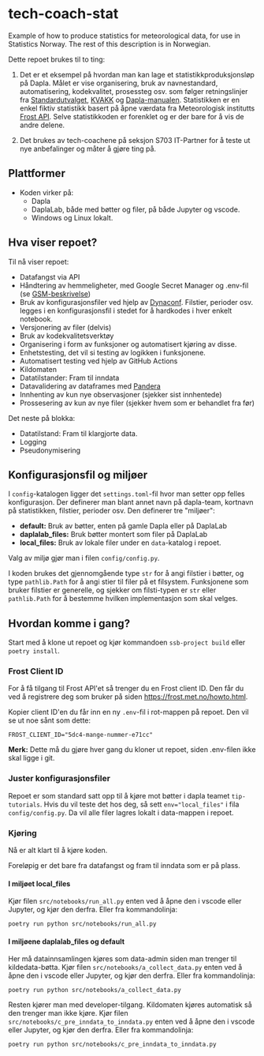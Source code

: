 # tech-coach-stat

Example of how to produce statistics for meteorological data, for use in Statistics Norway.
The rest of this description is in Norwegian.

Dette repoet brukes til to ting:

1. Det er et eksempel på hvordan man kan lage et statistikkproduksjonsløp på Dapla.
   Målet er vise organisering, bruk av navnestandard, automatisering, kodekvalitet,
   prosessteg osv. som følger retningslinjer fra [Standardutvalget], [KVAKK] og [Dapla-manualen].
   Statistikken er en enkel fiktiv statistikk basert på åpne værdata fra
   Meteorologisk institutts [Frost API].
   Selve statistikkoden er forenklet og er der bare for å vis de andre delene.

2. Det brukes av tech-coachene på seksjon S703 IT-Partner for å teste ut nye
   anbefalinger og måter å gjøre ting på.

## Plattformer

- Koden virker på:
  - Dapla
  - DaplaLab, både med bøtter og filer, på både Jupyter og vscode.
  - Windows og Linux lokalt.

## Hva viser repoet?

Til nå viser repoet:

- Datafangst via API
- Håndtering av hemmeligheter, med Google Secret Manager og .env-fil (se [GSM-beskrivelse])
- Bruk av konfigurasjonsfiler ved hjelp av [Dynaconf]. Filstier, perioder osv. legges
  i en konfigurasjonsfil i stedet for å hardkodes i hver enkelt notebook.
- Versjonering av filer (delvis)
- Bruk av kodekvalitetsverktøy
- Organisering i form av funksjoner og automatisert kjøring av disse.
- Enhetstesting, det vil si testing av logikken i funksjonene.
- Automatisert testing ved hjelp av GitHub Actions
- Kildomaten
- Datatilstander: Fram til inndata
- Datavalidering av dataframes med [Pandera]
- Innhenting av kun nye observasjoner (sjekker sist innhentede)
- Prossesering av kun av nye filer (sjekker hvem som er behandlet fra før)

Det neste på blokka:

- Datatilstand: Fram til klargjorte data.
- Logging
- Pseudonymisering

## Konfigurasjonsfil og miljøer

I `config`-katalogen ligger det `settings.toml`-fil hvor man setter opp felles
konfigurasjon. Der definerer man blant annet navn på dapla-team, kortnavn på
statistikken, filstier, perioder osv. Den definerer tre "miljøer":

- **default:** Bruk av bøtter, enten på gamle Dapla eller på DaplaLab
- **daplalab_files:** Bruk bøtter montert som filer på DaplaLab
- **local_files:** Bruk av lokale filer under en `data`-katalog i repoet.

Valg av miljø gjør man i filen `config/config.py`.

I koden brukes det gjennomgående type `str` for å angi filstier i bøtter,
og type `pathlib.Path` for å angi stier til filer på et filsystem.
Funksjonene som bruker filstier er generelle, og sjekker om filsti-typen er `str`
eller `pathlib.Path` for å bestemme hvilken implementasjon som skal velges.

## Hvordan komme i gang?

Start med å klone ut repoet og kjør kommandoen `ssb-project build` eller
`poetry install`.

### Frost Client ID

For å få tilgang til Frost API'et så trenger du en Frost client ID. Den får du ved
å registrere deg som bruker på siden https://frost.met.no/howto.html.

Kopier client ID'en du får inn en ny `.env`-fil i rot-mappen på repoet. Den vil se
ut noe sånt som dette:

```
FROST_CLIENT_ID="5dc4-mange-nummer-e71cc"
```

**Merk:** Dette må du gjøre hver gang du kloner ut repoet, siden .env-filen ikke skal
ligge i git.

### Juster konfigurasjonsfiler

Repoet er som standard satt opp til å kjøre mot bøtter i dapla teamet `tip-tutorials`.
Hvis du vil teste det hos deg, så sett `env="local_files"` i fila
`config/config.py`. Da vil alle filer lagres lokalt i data-mappen i repoet.

### Kjøring

Nå er alt klart til å kjøre koden.

Foreløpig er det bare fra datafangst og fram til inndata som er på plass.

#### I miljøet local_files

Kjør filen `src/notebooks/run_all.py` enten ved å åpne den i vscode eller Jupyter,
og kjør den derfra. Eller fra kommandolinja:

```shell
poetry run python src/notebooks/run_all.py
```

#### I miljøene daplalab_files og default

Her må datainnsamlingen kjøres som data-admin siden man trenger til kildedata-bøtta.
Kjør filen `src/notebooks/a_collect_data.py` enten ved å åpne den i vscode eller Jupyter,
og kjør den derfra. Eller fra kommandolinja:

```shell
poetry run python src/notebooks/a_collect_data.py
```

Resten kjører man med developer-tilgang. Kildomaten kjøres automatisk så den trenger man ikke kjøre.
Kjør filen `src/notebooks/c_pre_inndata_to_inndata.py` enten ved å åpne den i vscode eller Jupyter,
og kjør den derfra. Eller fra kommandolinja:

```shell
poetry run python src/notebooks/c_pre_inndata_to_inndata.py
```

[Dapla-manualen]: https://manual.dapla.ssb.no/
[Dynaconf]: https://www.dynaconf.com/
[Frost API]: https://frost.met.no/index.html
[GSM-beskrivelse]: https://statistics-norway.atlassian.net/wiki/spaces/BEST/pages/3216703491/Hvordan+h+ndtere+hemmeligheter+og+passord+i+git#Google-Secret-Manager
[KVAKK]: https://statistics-norway.atlassian.net/wiki/spaces/BEST/pages/3261497397/Kvalitet+i+kode+og+koding
[Pandera]: https://pandera.readthedocs.io/en/stable/index.html
[Standardutvalget]: https://ssbno.sharepoint.com/sites/Avdelingerutvalgograd/SitePages/Vedtak-fra-Standardutvalget.aspx
